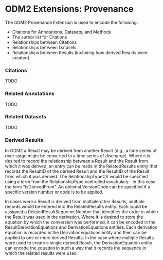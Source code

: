 ODM2 Extensions: Provenance
============================
The ODM2 Provenance Extension is used to encode the following:

- Citations for Annotations, Datasets, and Methods
- The author list for Citations
- Relationships between Citations
- Relationships between Datasets
- Relationships between Results (including how derived Results were created)

### Citations ###
TODO

### Related Annotations ###
TODO

### Related Datasets ###
TODO

### Derived Results ###
In ODM2 a Result may be derived from another Result (e.g., a time series of river stage might be converted to a time series of discharge). Where it is desired to record the relationship between a Result and the Result from which it was derived, an entry can be made in the RelatedResults entity that records the ResultID of the derived Result and the ResultID of the Result from which it was derived. The RelationshipTypeCV would be specified using a term from the RelationshipType controlled vocabulary - in this case the term "isDerivedFrom". An optional VersionCode can be specified if a specific version number or code is to be applied.  

In cases were a Result is derived from multiple other Results, multiple records would be entered into the RelatedResults entity. Each could be assigned a RelatedResultSequenceNumber that identifies the order in which the Result was used in the derivation. Where it is desired to store the equation by which the conversion was performed, it can be encoded in the ResultDerivationEquations and DerivationEquations entities. Each derivation equation is recorded in the DerivationEquations entity and then can be applied to one or more derived Results. In the case where multiple Results were used to create a single derived Result, the DerivationEquation entity can encode the equation in such a way that it records the sequence in which the related results were used.
